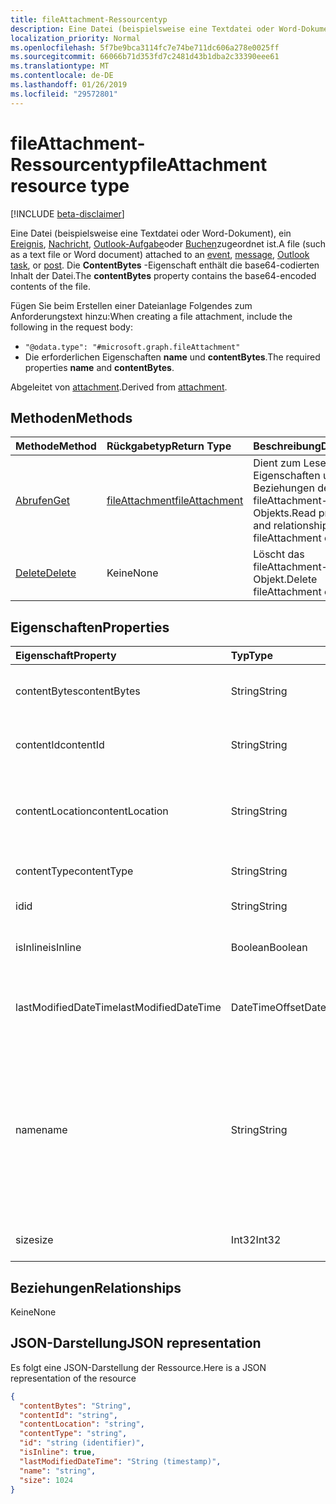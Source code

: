 ```yaml
---
title: fileAttachment-Ressourcentyp
description: Eine Datei (beispielsweise eine Textdatei oder Word-Dokument), ein Ereignis zugeordnet ist,
localization_priority: Normal
ms.openlocfilehash: 5f7be9bca3114fc7e74be711dc606a278e0025ff
ms.sourcegitcommit: 66066b71d353fd7c2481d43b1dba2c33390eee61
ms.translationtype: MT
ms.contentlocale: de-DE
ms.lasthandoff: 01/26/2019
ms.locfileid: "29572801"
---
```

# <a name="fileattachment-resource-type"></a><span data-ttu-id="b7b6e-103">fileAttachment-Ressourcentyp</span><span class="sxs-lookup"><span data-stu-id="b7b6e-103">fileAttachment resource type</span></span>

[!INCLUDE [beta-disclaimer](../../includes/beta-disclaimer.md)]

<span data-ttu-id="b7b6e-104">Eine Datei (beispielsweise eine Textdatei oder Word-Dokument), ein [Ereignis](../resources/event.md), [Nachricht](../resources/message.md), [Outlook-Aufgabe](../resources/outlooktask.md)oder [Buchen](../resources/post.md)zugeordnet ist.</span><span class="sxs-lookup"><span data-stu-id="b7b6e-104">A file (such as a text file or Word document) attached to an [event](../resources/event.md), [message](../resources/message.md), [Outlook task](../resources/outlooktask.md), or [post](../resources/post.md).</span></span> <span data-ttu-id="b7b6e-105">Die **ContentBytes** -Eigenschaft enthält die base64-codierten Inhalt der Datei.</span><span class="sxs-lookup"><span data-stu-id="b7b6e-105">The  **contentBytes** property contains the base64-encoded contents of the file.</span></span>  

<span data-ttu-id="b7b6e-106">Fügen Sie beim Erstellen einer Dateianlage Folgendes zum Anforderungstext hinzu:</span><span class="sxs-lookup"><span data-stu-id="b7b6e-106">When creating a file attachment, include the following in the request body:</span></span>

* `"@odata.type": "#microsoft.graph.fileAttachment"`
* <span data-ttu-id="b7b6e-107">Die erforderlichen Eigenschaften **name** und **contentBytes**.</span><span class="sxs-lookup"><span data-stu-id="b7b6e-107">The required properties **name** and **contentBytes**.</span></span>

<span data-ttu-id="b7b6e-108">Abgeleitet von [attachment](attachment.md).</span><span class="sxs-lookup"><span data-stu-id="b7b6e-108">Derived from [attachment](attachment.md).</span></span>

## <a name="methods"></a><span data-ttu-id="b7b6e-109">Methoden</span><span class="sxs-lookup"><span data-stu-id="b7b6e-109">Methods</span></span>

| <span data-ttu-id="b7b6e-110">Methode</span><span class="sxs-lookup"><span data-stu-id="b7b6e-110">Method</span></span>       | <span data-ttu-id="b7b6e-111">Rückgabetyp</span><span class="sxs-lookup"><span data-stu-id="b7b6e-111">Return Type</span></span>  |<span data-ttu-id="b7b6e-112">Beschreibung</span><span class="sxs-lookup"><span data-stu-id="b7b6e-112">Description</span></span>|
|:---------------|:--------|:----------|
|[<span data-ttu-id="b7b6e-113">Abrufen</span><span class="sxs-lookup"><span data-stu-id="b7b6e-113">Get</span></span>](../api/attachment-get.md) | [<span data-ttu-id="b7b6e-114">fileAttachment</span><span class="sxs-lookup"><span data-stu-id="b7b6e-114">fileAttachment</span></span>](fileattachment.md) |<span data-ttu-id="b7b6e-115">Dient zum Lesen der Eigenschaften und der Beziehungen des fileAttachment-Objekts.</span><span class="sxs-lookup"><span data-stu-id="b7b6e-115">Read properties and relationships of fileAttachment object.</span></span>|
|[<span data-ttu-id="b7b6e-116">Delete</span><span class="sxs-lookup"><span data-stu-id="b7b6e-116">Delete</span></span>](../api/attachment-delete.md) | <span data-ttu-id="b7b6e-117">Keine</span><span class="sxs-lookup"><span data-stu-id="b7b6e-117">None</span></span> |<span data-ttu-id="b7b6e-118">Löscht das fileAttachment-Objekt.</span><span class="sxs-lookup"><span data-stu-id="b7b6e-118">Delete fileAttachment object.</span></span> |

## <a name="properties"></a><span data-ttu-id="b7b6e-119">Eigenschaften</span><span class="sxs-lookup"><span data-stu-id="b7b6e-119">Properties</span></span>
| <span data-ttu-id="b7b6e-120">Eigenschaft</span><span class="sxs-lookup"><span data-stu-id="b7b6e-120">Property</span></span>     | <span data-ttu-id="b7b6e-121">Typ</span><span class="sxs-lookup"><span data-stu-id="b7b6e-121">Type</span></span>   |<span data-ttu-id="b7b6e-122">Beschreibung</span><span class="sxs-lookup"><span data-stu-id="b7b6e-122">Description</span></span>|
|:---------------|:--------|:----------|
|<span data-ttu-id="b7b6e-123">contentBytes</span><span class="sxs-lookup"><span data-stu-id="b7b6e-123">contentBytes</span></span>|<span data-ttu-id="b7b6e-124">String</span><span class="sxs-lookup"><span data-stu-id="b7b6e-124">String</span></span>|<span data-ttu-id="b7b6e-125">Der base64-codierte Inhalt der Datei.</span><span class="sxs-lookup"><span data-stu-id="b7b6e-125">The base64-encoded contents of the file.</span></span>|
|<span data-ttu-id="b7b6e-126">contentId</span><span class="sxs-lookup"><span data-stu-id="b7b6e-126">contentId</span></span>|<span data-ttu-id="b7b6e-127">String</span><span class="sxs-lookup"><span data-stu-id="b7b6e-127">String</span></span>|<span data-ttu-id="b7b6e-128">Die ID der Anlage im Exchange-Speicher.</span><span class="sxs-lookup"><span data-stu-id="b7b6e-128">The ID of the attachment in the Exchange store.</span></span>|
|<span data-ttu-id="b7b6e-129">contentLocation</span><span class="sxs-lookup"><span data-stu-id="b7b6e-129">contentLocation</span></span>|<span data-ttu-id="b7b6e-130">String</span><span class="sxs-lookup"><span data-stu-id="b7b6e-130">String</span></span>|<span data-ttu-id="b7b6e-131">Verwenden Sie diese Eigenschaft nicht auf, da es nicht unterstützt wird.</span><span class="sxs-lookup"><span data-stu-id="b7b6e-131">Do not use this property as it is not supported.</span></span>|
|<span data-ttu-id="b7b6e-132">contentType</span><span class="sxs-lookup"><span data-stu-id="b7b6e-132">contentType</span></span>|<span data-ttu-id="b7b6e-133">String</span><span class="sxs-lookup"><span data-stu-id="b7b6e-133">String</span></span>|<span data-ttu-id="b7b6e-134">Der Inhaltstyp der Anlage.</span><span class="sxs-lookup"><span data-stu-id="b7b6e-134">The content type of the attachment.</span></span>|
|<span data-ttu-id="b7b6e-135">id</span><span class="sxs-lookup"><span data-stu-id="b7b6e-135">id</span></span>|<span data-ttu-id="b7b6e-136">String</span><span class="sxs-lookup"><span data-stu-id="b7b6e-136">String</span></span>|<span data-ttu-id="b7b6e-137">Die Anlagen-ID.</span><span class="sxs-lookup"><span data-stu-id="b7b6e-137">The attachment ID.</span></span>|
|<span data-ttu-id="b7b6e-138">isInline</span><span class="sxs-lookup"><span data-stu-id="b7b6e-138">isInline</span></span>|<span data-ttu-id="b7b6e-139">Boolean</span><span class="sxs-lookup"><span data-stu-id="b7b6e-139">Boolean</span></span>|<span data-ttu-id="b7b6e-140">True, wenn es sich um eine Inlineanlage handelt.</span><span class="sxs-lookup"><span data-stu-id="b7b6e-140">Set to true if this is an inline attachment.</span></span>|
|<span data-ttu-id="b7b6e-141">lastModifiedDateTime</span><span class="sxs-lookup"><span data-stu-id="b7b6e-141">lastModifiedDateTime</span></span>|<span data-ttu-id="b7b6e-142">DateTimeOffset</span><span class="sxs-lookup"><span data-stu-id="b7b6e-142">DateTimeOffset</span></span>|<span data-ttu-id="b7b6e-143">Datum und Uhrzeit der letzten Änderung der Anlage.</span><span class="sxs-lookup"><span data-stu-id="b7b6e-143">The date and time when the attachment was last modified.</span></span>|
|<span data-ttu-id="b7b6e-144">name</span><span class="sxs-lookup"><span data-stu-id="b7b6e-144">name</span></span>|<span data-ttu-id="b7b6e-145">String</span><span class="sxs-lookup"><span data-stu-id="b7b6e-145">String</span></span>|<span data-ttu-id="b7b6e-146">Der Name, der den Text darstellt, der unter dem Symbol für die eingebettete Anlage angezeigt wird. Dies muss nicht der tatsächliche Dateiname sein.</span><span class="sxs-lookup"><span data-stu-id="b7b6e-146">The name representing the text that is displayed below the icon representing the embedded attachment.This does not need to be the actual file name.</span></span>|
|<span data-ttu-id="b7b6e-147">size</span><span class="sxs-lookup"><span data-stu-id="b7b6e-147">size</span></span>|<span data-ttu-id="b7b6e-148">Int32</span><span class="sxs-lookup"><span data-stu-id="b7b6e-148">Int32</span></span>|<span data-ttu-id="b7b6e-149">Die Größe der Anlage in Byte.</span><span class="sxs-lookup"><span data-stu-id="b7b6e-149">The size in bytes of the attachment.</span></span>|

## <a name="relationships"></a><span data-ttu-id="b7b6e-150">Beziehungen</span><span class="sxs-lookup"><span data-stu-id="b7b6e-150">Relationships</span></span>
<span data-ttu-id="b7b6e-151">Keine</span><span class="sxs-lookup"><span data-stu-id="b7b6e-151">None</span></span>


## <a name="json-representation"></a><span data-ttu-id="b7b6e-152">JSON-Darstellung</span><span class="sxs-lookup"><span data-stu-id="b7b6e-152">JSON representation</span></span>

<span data-ttu-id="b7b6e-153">Es folgt eine JSON-Darstellung der Ressource.</span><span class="sxs-lookup"><span data-stu-id="b7b6e-153">Here is a JSON representation of the resource</span></span>

<!-- {
  "blockType": "resource",
  "optionalProperties": [

  ],
  "@odata.type": "microsoft.graph.fileAttachment"
}-->

```json
{
  "contentBytes": "String",
  "contentId": "string",
  "contentLocation": "string",
  "contentType": "string",
  "id": "string (identifier)",
  "isInline": true,
  "lastModifiedDateTime": "String (timestamp)",
  "name": "string",
  "size": 1024
}

```

<!-- uuid: 8fcb5dbc-d5aa-4681-8e31-b001d5168d79
2015-10-25 14:57:30 UTC -->
<!--
{
  "type": "#page.annotation",
  "description": "fileAttachment resource",
  "keywords": "",
  "section": "documentation",
  "tocPath": "",
  "suppressions": [
    "Error: /api-reference/beta/resources/fileattachment.md:\r\n      Exception processing links.\r\n    System.ArgumentException: Link Definition was null. Link text: !INCLUDE [beta-disclaimer](../../includes/beta-disclaimer.md)\r\n      at ApiDoctor.Validation.DocFile.get_LinkDestinations()\r\n      at ApiDoctor.Validation.DocSet.ValidateLinks(Boolean includeWarnings, String[] relativePathForFiles, IssueLogger issues, Boolean requireFilenameCaseMatch, Boolean printOrphanedFiles)"
  ]
}
-->
